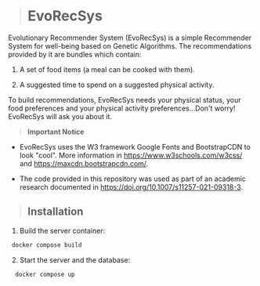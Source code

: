 > # EvoRecSys

Evolutionary Recommender System (EvoRecSys) is a simple Recommender System for well-being based on Genetic Algorithms. The recommendations provided by it are bundles which contain:

1. A set of food items (a meal can be cooked with them).

2. A suggested time to spend on a suggested physical activity.

To build recommendations, EvoRecSys needs your physical status, your food preferences and your physical activity preferences...Don't worry! EvoRecSys will ask you about it. 

> **Important Notice**

* EvoRecSys uses the W3 framework Google Fonts and BootstrapCDN to look "cool". More information in https://www.w3schools.com/w3css/ and https://maxcdn.bootstrapcdn.com/.

* The code provided in this repository was used as part of an academic research documented in https://doi.org/10.1007/s11257-021-09318-3.

> ## Installation

1. Build the server container:
 ```bash
  docker compose build
 ```

2. Start the server and the database:
```bash
  docker compose up
```
